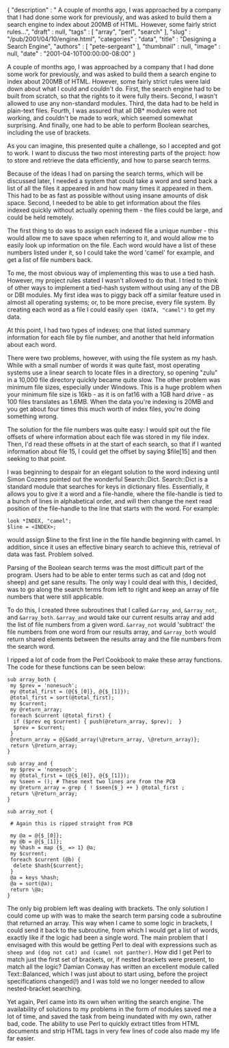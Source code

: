 {
   "description" : " A couple of months ago, I was approached by a company that I had done some work for previously, and was asked to build them a search engine to index about 200MB of HTML. However, some fairly strict rules...",
   "draft" : null,
   "tags" : [
      "array",
      "perl",
      "search"
   ],
   "slug" : "/pub/2001/04/10/engine.html",
   "categories" : "data",
   "title" : "Designing a Search Engine",
   "authors" : [
      "pete-sergeant"
   ],
   "thumbnail" : null,
   "image" : null,
   "date" : "2001-04-10T00:00:00-08:00"
}



A couple of months ago, I was approached by a company that I had done some work for previously, and was asked to build them a search engine to index about 200MB of HTML. However, some fairly strict rules were laid down about what I could and couldn't do. First, the search engine had to be built from scratch, so that the rights to it were fully theirs. Second, I wasn't allowed to use any non-standard modules. Third, the data had to be held in plain-text files. Fourth, I was assured that all DB\* modules were not working, and couldn't be made to work, which seemed somewhat surprising. And finally, one had to be able to perform Boolean searches, including the use of brackets.

As you can imagine, this presented quite a challenge, so I accepted and got to work. I want to discuss the two most interesting parts of the project: how to store and retrieve the data efficiently, and how to parse search terms.

Because of the ideas I had on parsing the search terms, which will be discussed later, I needed a system that could take a word and send back a list of all the files it appeared in and how many times it appeared in them. This had to be as fast as possible without using insane amounts of disk space. Second, I needed to be able to get information about the files indexed quickly without actually opening them - the files could be large, and could be held remotely.

The first thing to do was to assign each indexed file a unique number - this would allow me to save space when referring to it, and would allow me to easily look up information on the file. Each word would have a list of these numbers listed under it, so I could take the word 'camel' for example, and get a list of file numbers back.

To me, the most obvious way of implementing this was to use a tied hash. However, my project rules stated I wasn't allowed to do that. I tried to think of other ways to implement a tied-hash system without using any of the DB or DBI modules. My first idea was to piggy back off a similar feature used in almost all operating systems; or, to be more precise, every file system. By creating each word as a file I could easily `open (DATA, "camel")` to get my data.

At this point, I had two types of indexes: one that listed summary information for each file by file number, and another that held information about each word.

There were two problems, however, with using the file system as my hash. While with a small number of words it was quite fast, most operating systems use a linear search to locate files in a directory, so opening "zulu" in a 10,000 file directory quickly became quite slow. The other problem was minimum file sizes, especially under Windows. This is a huge problem when your minimum file size is 16kb - as it is on fat16 with a 1GB hard drive - as 100 files translates as 1.6MB. When the data you're indexing is 20MB and you get about four times this much worth of index files, you're doing something wrong.

The solution for the file numbers was quite easy: I would spit out the file offsets of where information about each file was stored in my file index. Then, I'd read these offsets in at the start of each search, so that if I wanted information about file 15, I could get the offset by saying $file\[15\] and then seeking to that point.

I was beginning to despair for an elegant solution to the word indexing until Simon Cozens pointed out the wonderful Search::Dict. Search::Dict is a standard module that searches for keys in dictionary files. Essentially, it allows you to give it a word and a file-handle, where the file-handle is tied to a bunch of lines in alphabetical order, and will then change the next read position of the file-handle to the line that starts with the word. For example:

    look *INDEX, "camel";
    $line = <INDEX>;

would assign $line to the first line in the file handle beginning with camel. In addition, since it uses an effective binary search to achieve this, retrieval of data was fast. Problem solved.

Parsing of the Boolean search terms was the most difficult part of the program. Users had to be able to enter terms such as cat and (dog not sheep) and get sane results. The only way I could deal with this, I decided, was to go along the search terms from left to right and keep an array of file numbers that were still applicable.

To do this, I created three subroutines that I called `&array_and`, `&array_not`, and `&array_both`. `&array_and` would take our current results array and add the list of file numbers from a given word. `&array_not` would 'subtract' the file numbers from one word from our results array, and `&array_both` would return shared elements between the results array and the file numbers from the search word.

I ripped a lot of code from the Perl Cookbook to make these array functions. The code for these functions can be seen below:

    sub array_both {
     my $prev = 'nonesuch';
     my @total_first = (@{$_[0]}, @{$_[1]});
     @total_first = sort(@total_first);
     my $current;
     my @return_array;
     foreach $current (@total_first) {
      if ($prev eq $current) { push(@return_array, $prev);  }
      $prev = $current;
     }
     @return_array = @{&add_array(\@return_array, \@return_array)};
     return \@return_array;
    }

    sub array_and {
     my $prev = 'nonesuch';
     my @total_first = (@{$_[0]}, @{$_[1]});
     my %seen = (); # These next two lines are from the PCB
     my @return_array = grep { ! $seen{$_} ++ } @total_first ;
     return \@return_array;
    }

    sub array_not {

     # Again this is ripped straight from PCB

     my @a = @{$_[0]};
     my @b = @{$_[1]};
     my %hash = map {$_ => 1} @a;
     my $current;
     foreach $current (@b) {
      delete $hash{$current};
     }
     @a = keys %hash;
     @a = sort(@a);
     return \@a;
    }

The only big problem left was dealing with brackets. The only solution I could come up with was to make the search term parsing code a subroutine that returned an array. This way when I came to some logic in brackets, I could send it back to the subroutine, from which I would get a list of words, exactly like if the logic had been a single word. The main problem that I envisaged with this would be getting Perl to deal with expressions such as `sheep and (dog not cat) and (camel not panther)`. How did I get Perl to match just the first set of brackets, or, if nested brackets were present, to match all the logic? Damian Conway has written an excellent module called Text::Balanced, which I was just about to start using, before the project specifications changed(!) and I was told we no longer needed to allow nested-bracket searching.

Yet again, Perl came into its own when writing the search engine. The availability of solutions to my problems in the form of modules saved me a lot of time, and saved the task from being inundated with my own, rather bad, code. The ability to use Perl to quickly extract titles from HTML documents and strip HTML tags in very few lines of code also made my life far easier.
